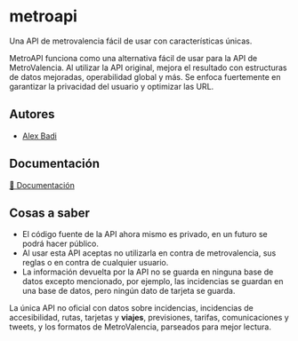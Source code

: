 # metroapi 

Una API de metrovalencia fácil de usar con características únicas.

MetroAPI funciona como una alternativa fácil de usar para la API de MetroValencia. Al utilizar la API original, mejora el resultado con estructuras de datos mejoradas, operabilidad global y más. Se enfoca fuertemente en garantizar la privacidad del usuario y optimizar las URL.

## Autores

- [Alex Badi](https://www.github.com/sayborduu)


## Documentación

[📖 Documentación](https://metroapi.alexbadi.es)


## Cosas a saber

 - El código fuente de la API ahora mismo es privado, en un futuro se podrá hacer público.
- Al usar esta API aceptas no utilizarla en contra de metrovalencia, sus reglas o en contra de cualquier usuario.
- La información devuelta por la API no se guarda en ninguna base de datos excepto mencionado, por ejemplo, las incidencias se guardan en una base de datos, pero ningún dato de tarjeta se guarda.

La única API no oficial con datos sobre incidencias, incidencias de accesibilidad, rutas, tarjetas y **viajes**, previsiones, tarifas, comunicaciones y tweets, y los formatos de MetroValencia, parseados para mejor lectura.






<!--
<div style="visibility:hidden">
Bueno, voy a meter tags aqui :D
metrovalencia, metrovalencia api, metrovalencia api no oficial, metrovalencia python, metrovalencia java, metrovalencia html, metrovalencia javascript, API REST metrovalencia, transporte público api, Valencia API, transporte, movilidad, desarrollo de software, APIs en español, API de transporte, data parsing, privacidad del usuario, acceso a datos, programadores, software libre, transporte inclusivo, accesibilidad, geolocalización, tiempo real, transporte accesible, rutas optimizadas, incidentes en tiempo real, desarrolladores, movilidad urbana, transporte inteligente, transporte seguro, open data, datos abiertos, integración de API, APIs para ciudades, análisis de datos, urbanismo, eficiencia energética, transporte sostenible, tecnología en transporte, innovación urbana, transporte automatizado, aplicaciones de movilidad, gestión de datos, infraestructura urbana, desarrollo de aplicaciones, servicios públicos, Internet of Things (IoT), automatización, planificación urbana, smart city, gobierno abierto, tecnología cívica
</div>
-->
